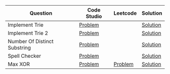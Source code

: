 | Question                     | Code Studio                                                                                  | Leetcode                                                                        | Solution                                |
| ---------------------------- | -------------------------------------------------------------------------------------------- | ------------------------------------------------------------------------------- | --------------------------------------- |
| Implement Trie               | [Problem](https://www.codingninjas.com/studio/problems/implement-trie_631356)                |                                                                                 | [Solution](Trie.java)                   |
| Implement Trie 2             | [Problem](https://www.codingninjas.com/studio/problems/implement-trie_1387095)               |                                                                                 | [Solution](TrieWithDelete.java)         |
| Number Of Distinct Substring | [Problem](https://www.codingninjas.com/studio/problems/number-of-distinct-substring_1465938) |                                                                                 | [Solution](CountDistinctSubString.java) |
| Spell Checker                | [Problem](https://www.codingninjas.com/studio/problems/spell-checker_1376427)                |                                                                                 | [Solution](SpellCheck.java)             |
| Max XOR                      | [Problem](https://www.codingninjas.com/studio/problems/maximum-xor_3119012)                  | [Problem](https://leetcode.com/problems/maximum-xor-of-two-numbers-in-an-array) | [Solution](MaxXOR.java)                 |
